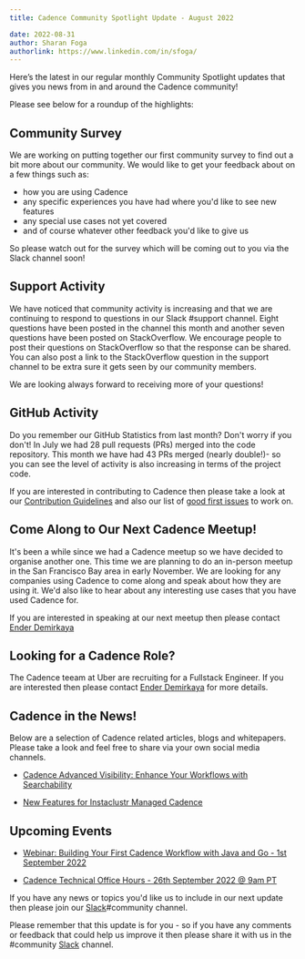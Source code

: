 ```yaml
---
title: Cadence Community Spotlight Update - August 2022

date: 2022-08-31
author: Sharan Foga
authorlink: https://www.linkedin.com/in/sfoga/
---
```


Here’s the latest in our regular monthly Community Spotlight updates that gives you news from in and around the Cadence community!

Please see below for a roundup of the highlights:

## Community Survey

We are working on putting together our first community survey to find out a bit more about our community. We would like to get your feedback about on a few things such as:

- how you are using Cadence
- any specific experiences you have had where you'd like to see new features
- any special use cases not yet covered
- and of course whatever other feedback you'd like to give us

So please watch out for the survey which will be coming out to you via the Slack channel soon!

## Support Activity

We have noticed that community activity is increasing and that we are continuing to respond to questions in our Slack #support channel. Eight questions have been posted in the channel this month and another seven questions have been posted on StackOverflow. We encourage people to post their questions on StackOverflow so that the response can be shared. You can also post a link to the StackOverflow question in the support channel to be extra sure it gets seen by our community members.

We are looking always forward to receiving more of your questions!

## GitHub Activity

Do you remember our GitHub Statistics from last month? Don't worry if you don't! In July we had 28 pull requests (PRs) merged into the code repository. This month we have had 43 PRs merged (nearly double!)- so you can see the level of activity is also increasing in terms of the project code.

If you are interested in contributing to Cadence then please take a look at our [Contribution Guidelines](https://github.com/uber/cadence/blob/86f645da952e15d7a7415cdf9fcd2726f28063a6/CONTRIBUTING.md) and also our list of [good first issues](https://github.com/uber/cadence/contribute) to work on.

## Come Along to Our Next Cadence Meetup!

It's been a while since we had a Cadence meetup so we have decided to organise another one. This time we are planning to do an in-person meetup in the San Francisco Bay area in early November. We are looking for any companies using Cadence to come along and speak about how they are using it. We'd also like to hear about any interesting use cases that you have used Cadence for.

If you are interested in speaking at our next meetup then please contact [Ender Demirkaya](https://www.linkedin.com/in/enderdemirkaya/)

## Looking for a Cadence Role?

The Cadence teeam at Uber are recruiting for a Fullstack Engineer. If you are interested then please contact [Ender Demirkaya](https://www.linkedin.com/in/enderdemirkaya/) for more details.

## Cadence in the News!

Below are a selection of Cadence related articles, blogs and whitepapers. Please take a look and feel free to share via your own social media channels.

- [Cadence Advanced Visibility: Enhance Your Workflows with Searchability](https://www.instaclustr.com/blog/cadence-advanced-visibility-enhance-your-workflows-with-searchability/)

- [New Features for Instaclustr Managed Cadence](https://www.instaclustr.com/blog/new-features-for-instaclustr-managed-cadence/)

## Upcoming Events

- [Webinar: Building Your First Cadence Workflow with Java and Go - 1st September 2022](https://info.instaclustr.com/webinar-emea-building-cadence-workflow.html)

- [Cadence Technical Office Hours - 26th September 2022 @ 9am PT](https://calendar.google.com/calendar/u/0/embed?src=e6r40gp3c2r01054id7e99dlac@group.calendar.google.com&ctz=America/Los_Angeles)


If you have any news or topics you'd like us to include in our next update then please join our [Slack](http://t.uber.com/cadence-slack)#community channel.

Please remember that this update is for you - so if you have any comments or feedback that could help us improve it then please share it with us in the #community [Slack](http://t.uber.com/cadence-slack) channel.
